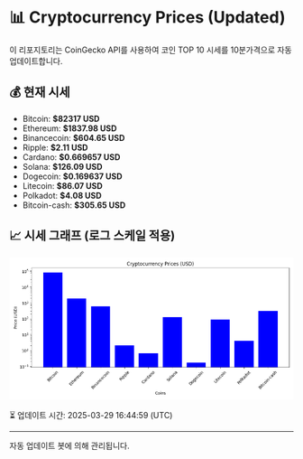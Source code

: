 
# 📊 Cryptocurrency Prices (Updated)

이 리포지토리는 CoinGecko API를 사용하여 코인 TOP 10 시세를 10분가격으로 자동 업데이트합니다.

## 💰 현재 시세
- Bitcoin: **$82317 USD**
- Ethereum: **$1837.98 USD**
- Binancecoin: **$604.65 USD**
- Ripple: **$2.11 USD**
- Cardano: **$0.669657 USD**
- Solana: **$126.09 USD**
- Dogecoin: **$0.169637 USD**
- Litecoin: **$86.07 USD**
- Polkadot: **$4.08 USD**
- Bitcoin-cash: **$305.65 USD**

## 📈 시세 그래프 (로그 스케일 적용)
![Crypto Prices](crypto_prices.png)

⏳ 업데이트 시간: 2025-03-29 16:44:59 (UTC)

---
자동 업데이트 봇에 의해 관리됩니다.
